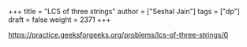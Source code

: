 +++
title = "LCS of three strings"
author = ["Seshal Jain"]
tags = ["dp"]
draft = false
weight = 2371
+++

<https://practice.geeksforgeeks.org/problems/lcs-of-three-strings/0>
